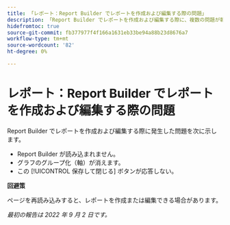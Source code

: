 ```yaml
---
title: 「レポート：Report Builder でレポートを作成および編集する際の問題」
description: 「Report Builder でレポートを作成および編集する際に、複数の問題が報告されました。」
hidefromtoc: true
source-git-commit: fb377977f4f166a1631eb33be94a88b23d8676a7
workflow-type: tm+mt
source-wordcount: '82'
ht-degree: 0%

---
```



# レポート：Report Builder でレポートを作成および編集する際の問題

Report Builder でレポートを作成および編集する際に発生した問題を次に示します。

* Report Builder が読み込まれません。
* グラフのグループ化（軸）が消えます。
* この [!UICONTROL 保存して閉じる] ボタンが応答しない。

**回避策**

ページを再読み込みすると、レポートを作成または編集できる場合があります。

_最初の報告は 2022 年 9 月 2 日です。_

